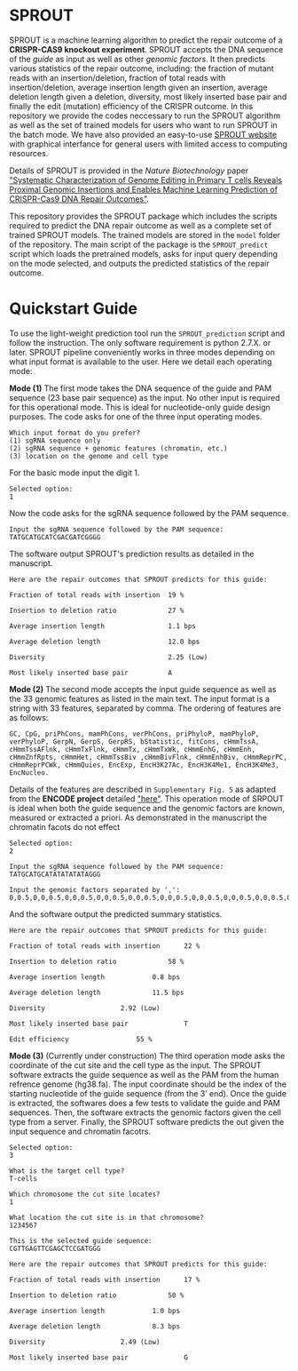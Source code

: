 # SPROUT

SPROUT is a machine learning algorithm to predict the repair outcome of a **CRISPR-CAS9 knockout experiment**. SPROUT accepts the DNA sequence of the *guide* as input as well as other *genomic factors*. It then predicts various statistics of the repair outcome, including: the fraction of mutant reads with an insertion/deletion, fraction of total reads with insertion/deletion, average insertion length given an insertion, average deletion length given a deletion, diversity, most likely inserted base pair and finally the edit (mutation) efficiency of the CRISPR outcome. In this repository we provide the codes neccessary to run the SPROUT algorithm as well as the set of trained models for users who want to run SPROUT in the batch mode. We have also provided an easy-to-use [SPROUT website](<https://zou-group.github.io/SPROUT>) with graphical interfance for general users with limited access to computing resources.

Details of SPROUT is provided in the *Nature Biotechnology* paper ["Systematic Characterization of Genome Editing in Primary T cells Reveals Proximal Genomic Insertions and Enables Machine Learning Prediction of CRISPR-Cas9 DNA Repair Outcomes"](<https://www.biorxiv.org/content/10.1101/404947v1.article-info>). 


This repository provides the SPROUT package which includes the scripts required to predict the DNA repair outcome as well as a complete set of trained SPROUT models. The trained models are stored in the `model` folder of the repository. The main script of the package is the `SPROUT_predict` script which loads the pretrained models, asks for input query depending on the mode selected, and outputs the predicted statistics of the repair outcome. 


# Quickstart Guide

To use the light-weight prediction tool run the `SPROUT_prediction` script and follow the instruction. The only software requirement is python 2.7.X. or later. SPROUT pipeline conveniently works in three modes depending on what input format is available to the user. Here we detail each operating mode:

**Mode (1)** The first mode takes the DNA sequence of the guide and PAM sequence (23 base pair sequence) as the input. No other input is required for this operational mode. This is ideal for nucleotide-only guide design purposes. The code asks for one of the three input operating modes.

```
Which input format do you prefer? 
(1) sgRNA sequence only
(2) sgRNA sequence + genomic features (chromatin, etc.)
(3) location on the genome and cell type 
```
For the basic mode input the digit 1.

```
Selected option:
1
```
Now the code asks for the sgRNA sequence followed by the PAM sequence.

```
Input the sgRNA sequence followed by the PAM sequence:
TATGCATGCATCGACGATCGGGG
```

The software output SPROUT's prediction results as detailed in the manuscript.

```
Here are the repair outcomes that SPROUT predicts for this guide:

Fraction of total reads with insertion  19 % 

Insertion to deletion ratio             27 %

Average insertion length                1.1 bps

Average deletion length                 12.0 bps

Diversity                               2.25 (Low)

Most likely inserted base pair          A
```

**Mode (2)** The second mode accepts the input guide sequence as well as the 33 genomic features as listed in the main text. The input format is a string with 33 features, separated by comma. The ordering of features are as follows: 

```
GC, CpG, priPhCons, mamPhCons, verPhCons, priPhyloP, mamPhyloP, verPhyloP, GerpN, GerpS, GerpRS, bStatistic, fitCons, cHmmTssA, cHmmTssAFlnk, cHmmTxFlnk, cHmmTx, cHmmTxWk, cHmmEnhG, cHmmEnh, cHmmZnfRpts, cHmmHet, cHmmTssBiv ,cHmmBivFlnk, cHmmEnhBiv, cHmmReprPC, cHmmReprPCWk, cHmmQuies, EncExp, EncH3K27Ac, EncH3K4Me1, EncH3K4Me3, EncNucleo.
```

Details of the features are described in `Supplementary Fig. 5` as adapted from the **ENCODE project** detailed ["here"](<http://cadd.gs.washington.edu/static/ReleaseNotes_CADD_v1.2.pdf>). This operation mode of SRPOUT is ideal when both the guide sequence and the genomic factors are known, measured or extracted a priori. As demonstrated in the manuscript the chromatin facots do not effect 

```
Selected option:
2

Input the sgRNA sequence followed by the PAM sequence:
TATGCATGCATATATATATAGGG
```

```
Input the genomic factors separated by ',':
0,0.5,0,0,0.5,0,0,0.5,0,0,0.5,0,0,0.5,0,0,0.5,0,0,0.5,0,0,0.5,0,0,0.5,0,0,0.5,0,0,0.5,0
```
And the software output the predicted summary statistics.


```
Here are the repair outcomes that SPROUT predicts for this guide:

Fraction of total reads with insertion 		22 %

Insertion to deletion ratio 			58 %

Average insertion length 			0.8 bps

Average deletion length 			11.5 bps

Diversity 					2.92 (Low)

Most likely inserted base pair 		        T

Edit efficiency 				55 %
```


**Mode (3)** (Currently under construction) The third operation mode asks the coordinate of the cut site and the cell type as the input. The SPROUT software extracts the guide sequence as well as the PAM from the human refrence genome (hg38.fa). The input coordinate should be the index of the starting nucleotide of the guide sequence (from the 3’ end). Once the guide is extracted, the softwares does a few tests to validate the guide and PAM sequences. Then, the software extracts the genomic factors given the cell type from a server. Finally, the SPROUT software predicts the out given the input sequence and chromatin facotrs. 


```
Selected option:
3

What is the target cell type?
T-cells

Which chromosome the cut site locates?
1

What location the cut site is in that chromosome?
1234567

This is the selected guide sequence:
CGTTGAGTTCGAGCTCCGATGGG

Here are the repair outcomes that SPROUT predicts for this guide:

Fraction of total reads with insertion 		17 %

Insertion to deletion ratio 			50 %

Average insertion length 			1.0 bps

Average deletion length 			8.3 bps

Diversity 					2.49 (Low)

Most likely inserted base pair 		        G
```


